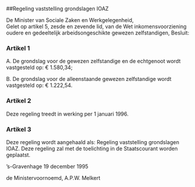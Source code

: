 <meta http-equiv='Content-Type' content='text/html; charset=utf-8' />

##Regeling vaststelling grondslagen IOAZ

De Minister van Sociale Zaken en Werkgelegenheid,  
Gelet op artikel 5, zesde en zevende lid, van de Wet inkomensvoorziening oudere en gedeeltelijk arbeidsongeschikte gewezen zelfstandigen,
Besluit:    

### Artikel  1  

A. De grondslag voor de gewezen zelfstandige en de echtgenoot wordt vastgesteld op: € 1.580,34;  

B. De grondslag voor de alleenstaande gewezen zelfstandige wordt vastgesteld op: € 1.222,54.   

### Artikel  2  

Deze regeling treedt in werking per 1 januari 1996. 

### Artikel  3  

Deze regeling wordt aangehaald als: Regeling vaststelling grondslagen IOAZ. 
Deze regeling zal met de toelichting in de Staatscourant worden geplaatst.   

’s-Gravenhage 
19 december 1995    

de
Ministervoornoemd, 
A.P.W. Melkert      
